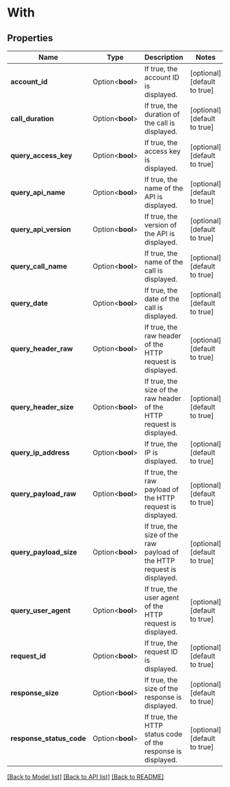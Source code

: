 # With

## Properties

Name | Type | Description | Notes
------------ | ------------- | ------------- | -------------
**account_id** | Option<**bool**> | If true, the account ID is displayed. | [optional][default to true]
**call_duration** | Option<**bool**> | If true, the duration of the call is displayed. | [optional][default to true]
**query_access_key** | Option<**bool**> | If true, the access key is displayed. | [optional][default to true]
**query_api_name** | Option<**bool**> | If true, the name of the API is displayed. | [optional][default to true]
**query_api_version** | Option<**bool**> | If true, the version of the API is displayed. | [optional][default to true]
**query_call_name** | Option<**bool**> | If true, the name of the call is displayed. | [optional][default to true]
**query_date** | Option<**bool**> | If true, the date of the call is displayed. | [optional][default to true]
**query_header_raw** | Option<**bool**> | If true, the raw header of the HTTP request is displayed. | [optional][default to true]
**query_header_size** | Option<**bool**> | If true, the size of the raw header of the HTTP request is displayed. | [optional][default to true]
**query_ip_address** | Option<**bool**> | If true, the IP is displayed. | [optional][default to true]
**query_payload_raw** | Option<**bool**> | If true, the raw payload of the HTTP request is displayed. | [optional][default to true]
**query_payload_size** | Option<**bool**> | If true, the size of the raw payload of the HTTP request is displayed. | [optional][default to true]
**query_user_agent** | Option<**bool**> | If true, the user agent of the HTTP request is displayed. | [optional][default to true]
**request_id** | Option<**bool**> | If true, the request ID is displayed. | [optional][default to true]
**response_size** | Option<**bool**> | If true, the size of the response is displayed. | [optional][default to true]
**response_status_code** | Option<**bool**> | If true, the HTTP status code of the response is displayed. | [optional][default to true]

[[Back to Model list]](../README.md#documentation-for-models) [[Back to API list]](../README.md#documentation-for-api-endpoints) [[Back to README]](../README.md)


